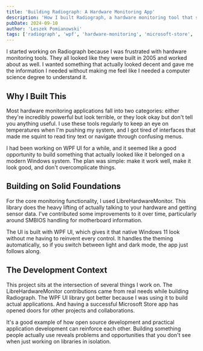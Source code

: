 ```yaml
---
title: 'Building Radiograph: A Hardware Monitoring App'
description: 'How I built Radiograph, a hardware monitoring tool that somehow ended up being installed on 65,000+ computers.'
pubDate: 2024-09-10
author: 'Leszek Pomianowski'
tags: ['radiograph', 'wpf', 'hardware-monitoring', 'microsoft-store', 'librehardwaremonitor']
---
```


I started working on Radiograph because I was frustrated with hardware monitoring tools. They all looked like they were built in 2005 and worked about as well. I wanted something that actually looked decent and gave me the information I needed without making me feel like I needed a computer science degree to understand it.

## Why I Built This

Most hardware monitoring applications fall into two categories: either they're incredibly powerful but look terrible, or they look okay but don't tell you anything useful. I use these tools regularly to keep an eye on temperatures when I'm pushing my system, and I got tired of interfaces that made me squint to read tiny text or navigate through confusing menus.

I had been working on WPF UI for a while, and it seemed like a good opportunity to build something that actually looked like it belonged on a modern Windows system. The plan was simple: make it work well, make it look good, and don't overcomplicate things.

## Building on Solid Foundations

For the core monitoring functionality, I used LibreHardwareMonitor. This library does the heavy lifting of actually talking to your hardware and getting sensor data. I've contributed some improvements to it over time, particularly around SMBIOS handling for motherboard information.

The UI is built with WPF UI, which gives it that native Windows 11 look without me having to reinvent every control. It handles the theming automatically, so if you switch between light and dark mode, the app just follows along.

## The Development Context

This project sits at the intersection of several things I work on. The LibreHardwareMonitor contributions came from real needs while building Radiograph. The WPF UI library got better because I was using it to build actual applications. And having a successful Microsoft Store app has opened doors for other projects and collaborations.

It's a good example of how open source development and practical application development can reinforce each other. Building something people actually use reveals problems and opportunities that you don't see when just working on libraries in isolation.
